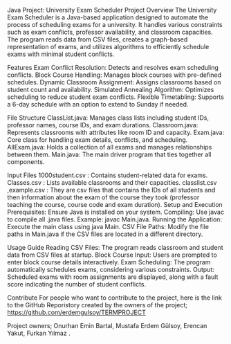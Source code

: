Java Project: University Exam Scheduler
Project Overview
The University Exam Scheduler is a Java-based application designed to automate the process of scheduling exams for a university. It handles various constraints such as exam conflicts, professor availability, and classroom capacities. The program reads data from CSV files, creates a graph-based representation of exams, and utilizes algorithms to efficiently schedule exams with minimal student conflicts.

Features
Exam Conflict Resolution: Detects and resolves exam scheduling conflicts.
Block Course Handling: Manages block courses with pre-defined schedules.
Dynamic Classroom Assignment: Assigns classrooms based on student count and availability.
Simulated Annealing Algorithm: Optimizes scheduling to reduce student exam conflicts.
Flexible Timetabling: Supports a 6-day schedule with an option to extend to Sunday if needed.

File Structure
ClassList.java: Manages class lists including student IDs, professor names, course IDs, and exam durations.
Classroom.java: Represents classrooms with attributes like room ID and capacity.
Exam.java: Core class for handling exam details, conflicts, and scheduling.
AllExam.java: Holds a collection of all exams and manages relationships between them.
Main.java: The main driver program that ties together all components.

Input Files
1000student.csv : Contains student-related data for exams.
Classes.csv           : Lists available classrooms and their capacities.
classlist.csv ,example.csv : They are csv files that contains the IDs of all students and then information about the exam of the course they took (professor teaching the course, course code and exam duration).
Setup and Execution
Prerequisites: Ensure Java is installed on your system.
Compiling: Use javac to compile all .java files. Example: javac Main.java.
Running the Application: Execute the main class using java Main.
CSV File Paths: Modify the file paths in Main.java if the CSV files are located in a different directory.

Usage Guide
Reading CSV Files: The program reads classroom and student data from CSV files at startup.
Block Course Input: Users are prompted to enter block course details interactively.
Exam Scheduling: The program automatically schedules exams, considering various constraints.
Output: Scheduled exams with room assignments are displayed, along with a fault score indicating the number of student conflicts.

Contribute
For people who want to contribute to the project, here is the link to the GitHub Reporistory created by the owners of the project;
https://github.com/erdemgulsoy/TERMPROJECT

Project owners;
Onurhan Emin Bartal, Mustafa Erdem Gülsoy, Erencan Yakut, Furkan Yılmaz .









